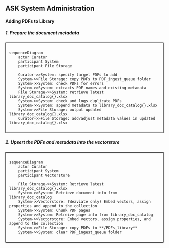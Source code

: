 ## ASK System Administration
#### Adding PDFs to Library
##### 1. Prepare the document metadata
<div style="border: 2px solid black; padding: 10px;">

```mermaid
sequenceDiagram
    actor Curator
    participant System
    participant File Storage
    
    Curator->>System: specify target PDFs to add
    System->>File Storage: copy PDFs to PDF_ingest_queue folder
    System->>System: check PDFs for errors
    System->>System: extracts PDF names and existing metadata
    File Storage->>System: retrieve latest library_doc_catalog{}.xlsx
    System->>System: check and logs duplicate PDFs
    System->>System: append metadata to library_doc_catalog{}.xlsx
    System->>File Storage: output updated library_doc_catalog{}.xlsx
    Curator->>File Storage: add/adjust metadata values in updated library_doc_catalog{}.xlsx
```

</div>

##### 2. Upsert the PDFs and metadata into the vectorstore
<div style="border: 2px solid black; padding: 10px;">

```mermaid
sequenceDiagram
    actor Curator
    participant System
    participant Vectorstore

    File Storage->>System: Retrieve latest library_doc_catalog{}.xlsx
    System->>System: Retrieve document info from library_doc_catalog
    System->>Vectorstore: (Weaviate only) Embed vectors, assign properties and append to the collection
    System->>System: Chunk PDF pages
    System->>System: Retreive page info from library_doc_catalog
    System->>Vectorstore: Embed vectors, assign properties, and append to the collection
    System->>File Storage: copy PDFs to **/PDFs_library**
    System->>System: clear PDF_ingest_queue folder
```

</div>
